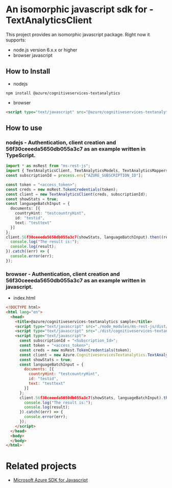 # An isomorphic javascript sdk for - TextAnalyticsClient
This project provides an isomorphic javascript package. Right now it supports:
- node.js version 6.x.x or higher
- browser javascript

## How to Install

- nodejs
```
npm install @azure/cognitiveservices-textanalytics
```
- browser
```html
<script type="text/javascript" src="@azure/cognitiveservices-textanalytics/dist/cognitiveservices-textanalytics.js"></script>
```

## How to use

### nodejs - Authentication, client creation and 56f30ceeeda5650db055a3c7  as an example written in TypeScript.

```ts
import * as msRest from "ms-rest-js";
import { TextAnalyticsClient, TextAnalyticsModels, TextAnalyticsMappers } from "@azure/cognitiveservices-textanalytics";
const subscriptionId = process.env["AZURE_SUBSCRIPTION_ID"];

const token = "<access_token>";
const creds = new msRest.TokenCredentials(token);
const client = new TextAnalyticsClient(creds, subscriptionId);
const showStats = true;
const languageBatchInput = {
  documents: [{
    countryHint: "testcountryHint",
    id: "testid",
    text: "testtext"
  }]
};
client.56f30ceeeda5650db055a3c7(showStats, languageBatchInput).then((result) => {
  console.log("The result is:");
  console.log(result);
}).catch((err) => {
  console.error(err);
});
```

### browser - Authentication, client creation and 56f30ceeeda5650db055a3c7  as an example written in javascript.

- index.html
```html
<!DOCTYPE html>
<html lang="en">
  <head>
    <title>@azure/cognitiveservices-textanalytics sample</title>
    <script type="text/javascript" src="./node_modules/ms-rest-js/dist/msRest.browser.js"></script>
    <script type="text/javascript" src="./dist/cognitiveservices-textanalytics.js"></script>
    <script type="text/javascript">
      const subscriptionId = "<Subscription_Id>";
      const token = "<access_token>";
      const creds = new msRest.TokenCredentials(token);
      const client = new Azure.CognitiveservicesTextanalytics.TextAnalyticsClient(creds, subscriptionId);
      const showStats = true;
      const languageBatchInput = {
        documents: [{
          countryHint: "testcountryHint",
          id: "testid",
          text: "testtext"
        }]
      };
      client.56f30ceeeda5650db055a3c7(showStats, languageBatchInput).then((result) => {
        console.log("The result is:");
        console.log(result);
      }).catch((err) => {
        console.error(err);
      });
    </script>
  </head>
  <body>
  </body>
</html>
```

# Related projects
 - [Microsoft Azure SDK for Javascript](https://github.com/Azure/azure-sdk-for-js)
